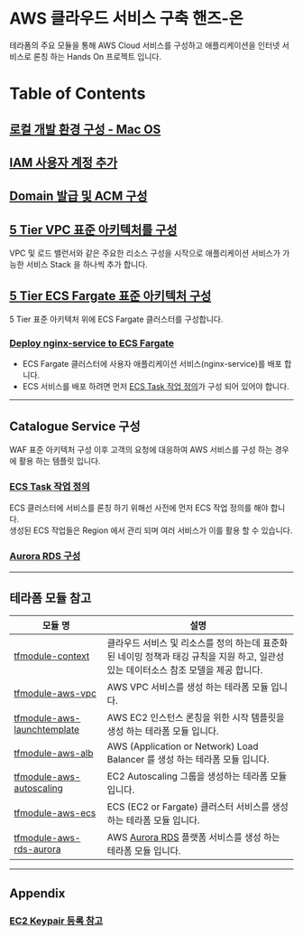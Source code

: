 # AWS 클라우드 서비스 구축 핸즈-온 
테라폼의 주요 모듈을 통해 AWS Cloud 서비스를 구성하고 애플리케이션을 인터넷 서비스로 론칭 하는 Hands On 프로젝트 입니다.

# Table of Contents

## [로컬 개발 환경 구성 - Mac OS](./docs/setup-macos.md)

## [IAM 사용자 계정 추가](./docs/aws-iam.md)

## [Domain 발급 및 ACM 구성](./docs/aws-acm.md)

## [5 Tier VPC 표준 아키텍처를 구성](./waf-templates/5-tier-vpc-waf/guide-5tier-vpc-waf.md)
VPC 및 로드 밸런서와 같은 주요한 리소스 구성을 시작으로 애플리케이션 서비스가 가능한 서비스 Stack 을 하나씩 추가 합니다. 

## [5 Tier ECS Fargate 표준 아키텍처 구성](./waf-templates/5-tier-ecs-fargate/guide-5-tier-ecs-fargate.md)
5 Tier 표준 아키텍처 위에 ECS Fargate 클러스터를 구성합니다.

### [Deploy nginx-service to ECS Fargate](./waf-templates/5-tier-ecs-fargate/deploy-service-to-ecs.md)
- ECS Fargate 클러스터에 사용자 애플리케이션 서비스(nginx-service)를 배포 합니다.  
- ECS 서비스를 배포 하려면 먼저 [ECS Task 작업 정의](#ecs-task-작업-정의)가 구성 되어 있어야 합니다.

__________

## Catalogue Service 구성
WAF 표준 아키텍처 구성 이후 고객의 요청에 대응하여 AWS 서비스를 구성 하는 경우에 활용 하는 템플릿 입니다.

### [ECS Task 작업 정의](waf-templates/catalogue-service/ecs-tasks/ecs-tasks.md)
ECS 클러스터에 서비스를 론칭 하기 위해선 사전에 먼저 ECS 작업 정의를 해야 합니다.    
생성된 ECS 작업들은 Region 에서 관리 되며 여러 서비스가 이를 활용 할 수 있습니다.

### [Aurora RDS 구성](./waf-templates/catalogue-service/aurora-postgresql/aurora-postgresql.md)


__________

## 테라폼 모듈 참고

| 모듈 명 |    설명    |
| ------              | --------- |
| [tfmodule-context](./docs/tfmodule-context.md)  |	클라우드 서비스 및 리소스를 정의 하는데 표준화된 네이밍 정책과 태깅 규칙을 지원 하고, 일관성있는 데이터소스 참조 모델을 제공 합니다. |
| [tfmodule-aws-vpc](./docs/tfmodule-aws-vpc.md)  |	AWS VPC 서비스를 생성 하는 테라폼 모듈 입니다. |
| [tfmodule-aws-launchtemplate](./docs/tfmodule-aws-launchtemplate.md)  |	AWS EC2 인스턴스 론칭을 위한 시작 템플릿을 생성 하는 테라폼 모듈 입니다. |
| [tfmodule-aws-alb](./docs/tfmodule-aws-alb.md)  |	AWS (Application or Network) Load Balancer 를 생성 하는 테라폼 모듈 입니다. |
| [tfmodule-aws-autoscaling](./docs/tfmodule-aws-autoscaling.md)  |	EC2 Autoscaling 그룹을 생성하는 테라폼 모듈 입니다. |
| [tfmodule-aws-ecs](./docs/tfmodule-aws-ecs.md)  |	ECS (EC2 or Fargate) 클러스터 서비스를 생성하는 테라폼 모듈 입니다. |
| [tfmodule-aws-rds-aurora](./docs/tfmodule-aws-rds-aurora.md)  |	AWS [Aurora RDS](https://aws.amazon.com/ko/rds/aurora) 플랫폼 서비스를 생성 하는 테라폼 모듈 입니다. |


__________

## Appendix

### [EC2 Keypair 등록 참고](./docs/aws-keypair.md)

